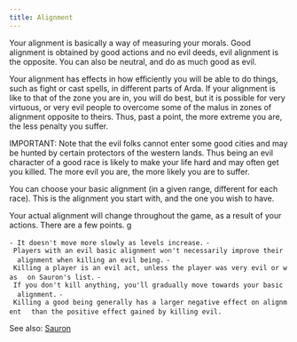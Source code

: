 ```yaml
---
title: Alignment
---
```


Your alignment is basically a way of measuring your morals. Good
alignment is obtained by good actions and no evil deeds, evil alignment
is the opposite. You can also be neutral, and do as much good as evil.

Your alignment has effects in how efficiently you will be able to do
things, such as fight or cast spells, in different parts of Arda. If
your alignment is like to that of the zone you are in, you will do best,
but it is possible for very virtuous, or very evil people to overcome
some of the malus in zones of alignment opposite to theirs. Thus, past a
point, the more extreme you are, the less penalty you suffer.

IMPORTANT: Note that the evil folks cannot enter some good cities and
may be hunted by certain protectors of the western lands. Thus being an
evil character of a good race is likely to make your life hard and may
often get you killed. The more evil you are, the more likely you are to
suffer.

You can choose your basic alignment (in a given range, different for
each race). This is the alignment you start with, and the one you wish
to have.

Your actual alignment will change throughout the game, as a result of
your actions. There are a few points. <nowiki>g

`- It doesn't move more slowly as levels increase.`
`- Players with an evil basic alignment won't necessarily improve their`
`  alignment when killing an evil being.`
`- Killing a player is an evil act, unless the player was very evil or was`
`  on Sauron's list.`
`- If you don't kill anything, you'll gradually move towards your basic`
`  alignment.`
`- Killing a good being generally has a larger negative effect on alignment`
`  than the positive effect gained by killing evil.`

</pre>

See also: [Sauron](Sauron "wikilink")